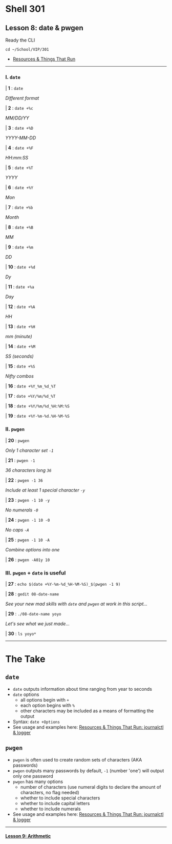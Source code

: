 # Shell 301
## Lesson 8: date & pwgen

Ready the CLI

`cd ~/School/VIP/301`

- [Resources & Things That Run](https://github.com/inkVerb/VIP/blob/master/Cheat-Sheets/Resources.md)

___

### I. `date`

| **1** : `date`

*Different format*

| **2** : `date +%c`

*MM/DD/YY*

| **3** : `date +%D`

*YYYY-MM-DD*

| **4** : `date +%F`

*HH:mm:SS*

| **5** : `date +%T`

*YYYY*

| **6** : `date +%Y`

*Mon*

| **7** : `date +%b`

*Month*

| **8** : `date +%B`

*MM*

| **9** : `date +%m`

*DD*

| **10** : `date +%d`

*Dy*

| **11** : `date +%a`

*Day*

| **12** : `date +%A`

*HH*

| **13** : `date +%H`

*mm (minute)*

| **14** : `date +%M`

*SS (seconds)*

| **15** : `date +%S`

*Nifty combos*

| **16** : `date +%Y_%m_%d_%T`

| **17** : `date +%Y/%m/%d_%T`

| **18** : `date +%Y/%m/%d_%H:%M:%S`

| **19** : `date +%Y-%m-%d.%H-%M-%S`

### II. `pwgen`

| **20** : `pwgen`

*Only 1 character set `-1`*

| **21** : `pwgen -1`

*36 characters long `36`*

| **22** : `pwgen -1 36`

*Include at least 1 special character `-y`*

| **23** : `pwgen -1 10 -y`

*No numerals `-0`*

| **24** : `pwgen -1 10 -0`

*No caps `-A`*

| **25** : `pwgen -1 10 -A`

*Combine options into one*

| **26** : `pwgen -A01y 10`

### III. `pwgen` + `date` is useful

| **27** : `echo $(date +%Y-%m-%d_%H-%M-%S)_$(pwgen -1 9)`

| **28** : `gedit 08-date-name`

*See your new mad skills with `date` and `pwgen` at work in this script...*

| **29** : `./08-date-name yoyo`

*Let's see what we just made...*

| **30** : `ls yoyo*`

___

# The Take

## `date`
- `date` outputs information about time ranging from year to seconds
- `date` options
  - all options begin with `+`
  - each option begins with `%`
  - other characters may be included as a means of formatting the output
- Syntax: `date +Options`
- See usage and examples here: [Resources & Things That Run: journalctl & logger](https://github.com/inkVerb/vip/blob/master/Cheat-Sheets/Resources.md#vii-date)

## `pwgen`
- `pwgen` is often used to create random sets of characters (AKA passwords)
- `pwgen` outputs many passwords by default, `-1` (number 'one') will output only one password
- `pwgen` has many options
  - number of characters (use numeral digits to declare the amount of characters, no flag needed)
  - whether to include special characters
  - whether to include capital letters
  - whether to include numerals
- See usage and examples here: [Resources & Things That Run: journalctl & logger](https://github.com/inkVerb/vip/blob/master/Cheat-Sheets/Resources.md#viii-pwgen)

___

#### [Lesson 9: Arithmetic](https://github.com/inkVerb/vip/blob/master/301-shell/Lesson-09.md)
